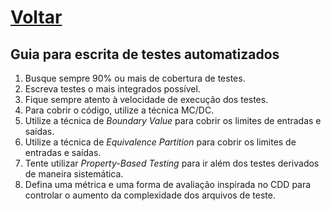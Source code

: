 # [Voltar](readme.md)

## Guia para escrita de testes automatizados

1. Busque sempre 90% ou mais de cobertura de testes.
2. Escreva testes o mais integrados possível.
3. Fique sempre atento à velocidade de execução dos testes.
4. Para cobrir o código, utilize a técnica MC/DC.
5. Utilize a técnica de *Boundary Value* para cobrir os limites de entradas e saídas.
6. Utilize a técnica de *Equivalence Partition* para cobrir os limites de entradas e saídas.
7. Tente utilizar *Property-Based Testing* para ir além dos testes derivados de maneira sistemática.
8. Defina uma métrica e uma forma de avaliação inspirada no CDD para controlar o aumento da complexidade dos arquivos de teste.
